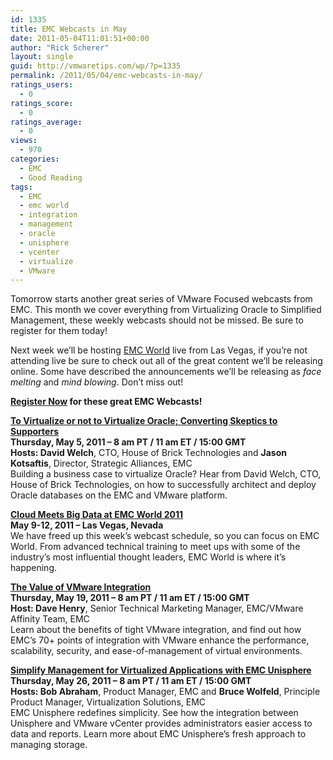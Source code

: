 ```yaml
---
id: 1335
title: EMC Webcasts in May
date: 2011-05-04T11:01:51+00:00
author: "Rick Scherer"
layout: single
guid: http://vmwaretips.com/wp/?p=1335
permalink: /2011/05/04/emc-webcasts-in-may/
ratings_users:
  - 0
ratings_score:
  - 0
ratings_average:
  - 0
views:
  - 970
categories:
  - EMC
  - Good Reading
tags:
  - EMC
  - emc world
  - integration
  - management
  - oracle
  - unisphere
  - vcenter
  - virtualize
  - VMware
---
```

Tomorrow starts another great series of VMware Focused webcasts from EMC. This month we cover everything from Virtualizing Oracle to Simplified Management, these weekly webcasts should not be missed. Be sure to register for them today!

Next week we&#8217;ll be hosting <a href="http://www.emcworld.com/?cid=ew11_blogs" target="_blank">EMC World</a> live from Las Vegas, if you&#8217;re not attending live be sure to check out all of the great content we&#8217;ll be releasing online. Some have described the announcements we&#8217;ll be releasing as _face melting_ and _mind blowing_. Don&#8217;t miss out!

**<a href="http://info.emc.com/mk/get/DBM10958-18715_raf_lp?reg_src=WEB_Blog_VMwareTips" target="_blank">Register Now</a> for these great EMC Webcasts!**

<p class="MsoNormal">
  <strong><span><span><a href="http://info.emc.com/mk/get/DBM10958-18715_raf_lp?reg_src=WEB_Blog_VMwareTips" target="_blank">To Virtualize or not to Virtualize Oracle; Converting Skeptics to Supporters<br /> </a></span></span></strong><strong><span>Thursday, May 5, 2011 &#8211; 8 am PT / 11 am ET / 15:00 GMT<br /> </span></strong><strong><span>Hosts: </span></strong><strong><span>David Welch</span></strong><span>, CTO, House of Brick Technologies and <strong><span>Jason Kotsaftis</span></strong>, Director, Strategic Alliances, EMC<br /> </span>Building a business case to virtualize Oracle? Hear from David Welch, CTO, House of Brick Technologies, on how to successfully architect and deploy Oracle databases on the EMC and VMware platform.
</p>

<p class="MsoNormal">
  <strong><span><a href="http://info.emc.com/mk/get/DBM10958-18715_raf_lp?reg_src=WEB_Blog_VMwareTips" target="_blank"><span>Cloud Meets Big Data at EMC World 2011</span></a></span></strong><span><br /> </span><strong><span>May 9-12, 2011 &#8211; Las Vegas, Nevada</span></strong><span><br /> We have freed up this week&#8217;s webcast schedule, so you can focus on EMC World. From advanced technical training to meet ups with some of the industry&#8217;s most influential thought leaders, EMC World is where it&#8217;s happening.</span>
</p>

<p class="MsoNormal">
  <strong><span><span><a href="http://info.emc.com/mk/get/DBM10958-18715_raf_lp?reg_src=WEB_Blog_VMwareTips" target="_blank">The Value of VMware Integration<br /> </a></span></span></strong><strong><span>Thursday, May 19, 2011 &#8211; 8 am PT / 11 am ET / 15:00 GMT<br /> </span></strong><strong><span>Host: </span></strong><strong><span>Dave Henry</span></strong><span>, Senior Technical Marketing Manager, EMC/VMware Affinity Team, EMC<br /> </span>Learn about the benefits of tight VMware integration, and find out how EMC&#8217;s 70+ points of integration with VMware enhance the performance, scalability, security, and ease-of-management of virtual environments.
</p>

<p class="MsoNormal">
  <strong><span><span><a href="http://info.emc.com/mk/get/DBM10958-18715_raf_lp?reg_src=WEB_Blog_VMwareTips" target="_blank">Simplify Management for Virtualized Applications with EMC Unisphere<br /> </a></span></span></strong><strong><span>Thursday, May 26, 2011 &#8211; 8 am PT / 11 am ET / 15:00 GMT<br /> </span></strong><strong><span>Hosts: </span></strong><strong><span>Bob Abraham</span></strong><span>, Product Manager, EMC and <strong><span>Bruce Wolfeld</span></strong>, Principle Product Manager, Virtualization Solutions, EMC<br /> </span>EMC Unisphere redefines simplicity. See how the integration between Unisphere and VMware vCenter provides administrators easier access to data and reports. Learn more about EMC Unisphere&#8217;s fresh approach to managing storage.
</p>